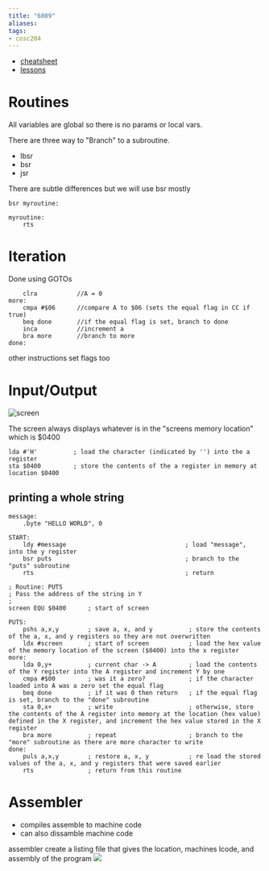 ```yaml
---
title: "6809"
aliases: 
tags: 
- cosc204
---
```


- [cheatsheet](https://www.chibiakumas.com/6809/CheatSheet.pdf)
- [lessons](https://www.chibiakumas.com/6809/)

# Routines
All variables are global so there is no params or local vars. 

There are three way to "Branch" to a subroutine.
- lbsr
- bsr
- jsr

There are subtle differences but we will use bsr mostly

```
bsr myroutine:

myroutine:
	rts
```

# Iteration
Done using GOTOs
```
	clra           //A = 0
more:
	cmpa #$06      //compare A to $06 (sets the equal flag in CC if true)
	beq done       //if the equal flag is set, branch to done
	inca           //increment a
	bra more       //branch to more
done:
```

other instructions set flags too

# Input/Output
![screen](https://i.imgur.com/IEiGKtj.png)

The screen always displays whatever is in the "screens memory location" which is $0400

``` 6809 assembly
lda #'H'          ; load the character (indicated by '') into the a register
sta $0400         ; store the contents of the a register in memory at location $0400
```

## printing a whole string

``` 6809 assembly
message:
	.byte "HELLO WORLD", 0

START:
	ldy #message                                 ; load "message", into the y register
	bsr puts                                     ; branch to the "puts" subroutine
	rts                                          ; return

; Routine: PUTS 
; Pass the address of the string in Y 
; 
screen EQU $0400      ; start of screen 

PUTS: 
	pshs a,x,y        ; save a, x, and y          ; store the contents of the a, x, and y registers so they are not overwritten
	ldx #screen       ; start of screen           ; load the hex value of the memory location of the screen ($0400) into the x register
more: 
	lda 0,y+          ; current char -> A         ; load the contents of the Y register into the A register and increment Y by one
	cmpa #$00         ; was it a zero?            ; if the character loaded into A was a zero set the equal flag
	beq done          ; if it was 0 then return   ; if the equal flag is set, branch to the "done" subroutine
	sta 0,x+          ; write                     ; otherwise, store the contents of the A register into memory at the location (hex value) defined in the X register, and increment the hex value stored in the X register
	bra more          ; repeat                    ; branch to the "more" subroutine as there are more character to write
done: 
	puls a,x,y        ; restore a, x, y           ; re load the stored values of the a, x, and y registers that were saved earlier
	rts               ; return from this routine  
```

# Assembler
- compiles assemble to machine code
- can also dissamble machine code

assembler create a listing file that gives the location, machines lcode, and assembly of the program 
![](https://i.imgur.com/a3DEdyj.png)

